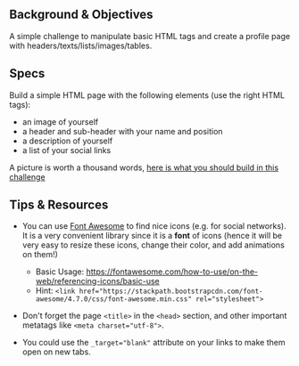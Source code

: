 ## Background & Objectives

A simple challenge to manipulate basic HTML tags and create a profile page with headers/texts/lists/images/tables.

## Specs

Build a simple HTML page with the following elements (use the right HTML tags):

- an image of yourself
- a header and sub-header with your name and position
- a description of yourself
- a list of your social links

A picture is worth a thousand words, [here is what you should build in this challenge](https://oussa.github.io/html-css-challenges/challenge1/solution/)

## Tips & Resources

- You can use [Font Awesome](http://fontawesome.io/) to find nice icons (e.g. for social networks). It is a very convenient library since it is a **font** of icons (hence it will be very easy to resize these icons, change their color, and add animations on them!)
  - Basic Usage: https://fontawesome.com/how-to-use/on-the-web/referencing-icons/basic-use
  - Hint: `<link href="https://stackpath.bootstrapcdn.com/font-awesome/4.7.0/css/font-awesome.min.css" rel="stylesheet">`

- Don't forget the page `<title>` in the `<head>` section, and other important metatags like `<meta charset="utf-8">`.
- You could use the `_target="blank"` attribute on your links to make them open on new tabs.
